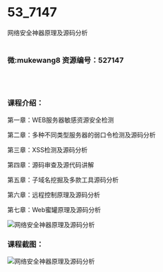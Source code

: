 # 53_7147
网络安全神器原理及源码分析
<br/></br>
<h3>微:mukewang8 资源编号：527147</h3>
<br/></br>
<h3>课程介绍：</h3>
<p>第一章：WEB服务器敏感资源安全检测</p>
<p>第二章：多种不同类型服务器的弱口令检测及源码分析</p>
<p>第三章：XSS检测及源码分析</p>
<p>第四章：源码审查及源代码讲解</p>
<p>第五章：子域名挖掘及多款工具源码分析</p>
<p>第六章：远程控制原理及源码分析</p>
<p>第七章：Web蜜罐原理及源码分析</p>
<p><img src="https://www.ko996.com/wp-content/uploads/img/2019/09/2-62-300x202.png" alt="网络安全神器原理及源码分析"></p>
<h3>课程截图：</h3>
<p><img src="https://www.ko996.com/wp-content/uploads/img/2019/09/1-47.png" alt="网络安全神器原理及源码分析"></p>
